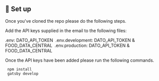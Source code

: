 ## 🚀 Set up

Once you've cloned the repo please do the following steps.

Add the API keys supplied in the email to the following files:

.env: DATO_API_TOKEN&nbsp;
.env.development: DATO_API_TOKEN & FOOD_DATA_CENTRAL&nbsp;
.env.production: DATO_API_TOKEN & FOOD_DATA_CENTRAL&nbsp;

Once the API keys have been added please run the following commands.

```
 npm install
 gatsby develop

```

